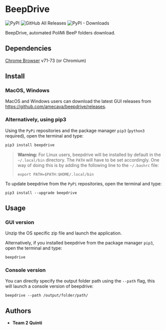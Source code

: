 
# BeepDrive

![PyPI](https://img.shields.io/pypi/v/beepdrive.svg?label=Version)
![GitHub All Releases](https://img.shields.io/github/downloads/amecava/beepdrive/total.svg?label=GitHub%20downloads)
![PyPI - Downloads](https://img.shields.io/pypi/dm/beepdrive.svg?label=PyPi%20downloads)

BeepDrive, automated PoliMi BeeP folders download.

## Dependencies

[Chrome Browser](https://www.google.com/intl/it_ALL/chrome/) v71-73 (or Chromium)

## Install

### MacOS, Windows
MacOS and Windows users can download the latest GUI releases from https://github.com/amecava/beepdrive/releases.

### Alternatively, using pip3
Using the `PyPi` repositories and the package manager `pip3` (`python3` required), open the terminal and type:

```python
pip3 install beepdrive
```

>  **Warning:** 
For Linux users, beepdrive will be installed by default in the ``~/.local/bin`` directory. 
The ``PATH`` will have to be set accordingly.
One way of doing this is by adding the following line to the ``~/.bashrc`` file:
>
>  ``export PATH=$PATH:$HOME/.local/bin`` 

To update beepdrive from the `PyPi` repositories, open the terminal and type:
```
pip3 install --upgrade beepdrive
```

## Usage

### GUI version

Unzip the OS specific zip file and launch the application. </br>

Alternatively, if you installed beepdrive from the package manager `pip3`, open the terminal and type:

```python
beepdrive
```

### Console version

You can directly specify the output folder path using the `--path` flag, this will launch a console version of beepdrive:

 ```
beepdrive --path /output/folder/path/
```

## Authors

*  **Team 2 Quinti**
